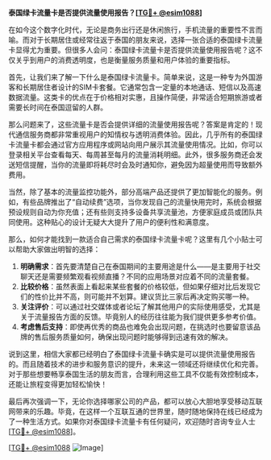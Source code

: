 **泰国绿卡流量卡是否提供流量使用报告？[[TG💪+ @esim1088](https://t.me/s/esim1088)]**

在如今这个数字化时代，无论是商务出行还是休闲旅行，手机流量的重要性不言而喻。而对于长期居住或经常往返于泰国的朋友来说，选择一张合适的泰国绿卡流量卡显得尤为重要。但很多人会问：泰国绿卡流量卡是否提供流量使用报告呢？这不仅关乎到用户的消费透明度，也是衡量服务质量和用户体验的重要指标。

首先，让我们来了解一下什么是泰国绿卡流量卡。简单来说，这是一种专为外国游客和长期居住者设计的SIM卡套餐。它通常包含一定量的本地通话、短信以及高速数据流量。这类卡的优点在于价格相对实惠，且操作简便，非常适合短期旅游或者需要长时间在泰国逗留的人群。

那么问题来了，这些流量卡是否会提供详细的流量使用报告呢？答案是肯定的！现代通信服务商都非常重视用户的知情权与透明消费体验。因此，几乎所有的泰国绿卡流量卡都会通过官方应用程序或网站向用户展示其流量使用情况。比如，你可以登录相关平台查看每天、每周甚至每月的流量消耗明细。此外，很多服务商还会发送短信提醒，当你的流量即将耗尽时会及时通知你，避免因为超量使用而导致额外费用。

当然，除了基本的流量监控功能外，部分高端产品还提供了更加智能化的服务。例如，有些品牌推出了“自动续费”选项，当你发现自己的流量快用完时，系统会根据预设规则自动为你充值；还有些则支持多设备共享流量池，方便家庭成员或团队共同使用。这种贴心的设计无疑大大提升了用户的便利性和满意度。

那么，如何才能找到一款适合自己需求的泰国绿卡流量卡呢？这里有几个小贴士可以帮助大家做出明智的选择：

1. **明确需求**：首先要清楚自己在泰国期间的主要用途是什么——是主要用于社交聊天还是需要频繁观看视频直播？不同的应用场景对应着不同的流量套餐。
2. **比较价格**：虽然表面上看起来某些套餐的价格较低，但如果仔细对比后发现它们的性价比并不高，则可能并不划算。建议货比三家后再决定购买哪一种。
3. **关注评价**：可以通过社交媒体或者论坛了解其他用户的实际使用感受，尤其是关于流量报告方面的反馈。毕竟别人的经历往往能为我们提供更多参考价值。
4. **考虑售后支持**：即使再优秀的商品也难免会出现问题，在挑选时也要留意该品牌的售后服务质量如何，确保出现问题时能够得到迅速有效的解决。

说到这里，相信大家都已经明白了泰国绿卡流量卡确实是可以提供流量使用报告的。而且随着技术的进步和服务意识的提升，未来这一领域还将继续优化和完善。对于那些想要畅享泰国生活的朋友而言，合理利用这些工具不仅能有效控制成本，还能让旅程变得更加轻松愉快！

最后再次强调一下，无论你选择哪家公司的产品，都可以放心大胆地享受移动互联网带来的乐趣。毕竟，在这样一个互联互通的世界里，随时随地保持在线已经成为了一种生活方式。如果你对泰国绿卡流量卡有任何疑问，欢迎随时咨询专业人士[[TG💪+ @esim1088](https://t.me/s/esim1088)]。

[[TG💪+ @esim1088](https://t.me/s/esim1088) ![Image](https://i.postimg.cc/4NQfJmqS/Snipaste-2025-05-13-00-14-12.png)]